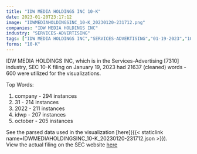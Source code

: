 ```yaml
---
title: "IDW MEDIA HOLDINGS INC 10-K"
date: 2023-01-20T23:17:12
image: "IDWMEDIAHOLDINGSINC_10-K_20230120-231712.png"
companies: "IDW MEDIA HOLDINGS INC"
industry: "SERVICES-ADVERTISING"
tags: ["IDW MEDIA HOLDINGS INC","SERVICES-ADVERTISING","01-19-2023","10-K"]
forms: "10-K"
---
```

IDW MEDIA HOLDINGS INC, which is in the Services-Advertising [7310] industry, SEC 10-K filing on January 19, 2023 had 21637 (cleaned) words - 600 were utilized for the visualizations.

Top Words:
1. company - 294 instances
2. 31 - 214 instances
3. 2022 - 211 instances
4. idwp - 207 instances
5. october - 205 instances


See the parsed data used in the visualization [here]({{< staticlink name=IDWMEDIAHOLDINGSINC_10-K_20230120-231712.json >}}).  
View the actual filing on the SEC website [here](https://www.sec.gov/Archives/edgar/data/1463833/0001213900-23-003814.txt)